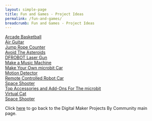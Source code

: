 ```yaml
---
layout: simple-page
title: Fun and Games - Project Ideas
permalink: /fun-and-games/
breadcrumb: Fun and Games - Project Ideas
---
```


[Arcade Basketball](/arcade-basketball/)<br>
[Air Guitar](/air-guitar/)<br>
[Jump Rope Counter](/jump-rope-counter/)<br>
[Avoid The Asteroids](/avoid-the-asteroids/)<br>
[DFROBOT Laser Gun](/dfrobot-laser-gun/)<br>
[Make a Music Machine](/make-a-music-machine/)<br>
[Make Your Own microbit Car](/make-your-own-microbit-car/)<br>
[Motion Detector](/motion-detector/)<br>
[Remote Controlled Robot Car](/remote-controlled-robot-car/)<br>
[Space Shooter](/space-shooter/)<br>
[Top Accessories and Add-Ons For The microbit](/top-accessories-and-add-ons/)<br>
[Virtual Cat](/virtual-cat/)<br>
[Space Shooter](/space-shooter/)<br>

Click [here](/in-schools/digital-maker/projects/) to go back to the Digital Maker Projects By Community main page.
